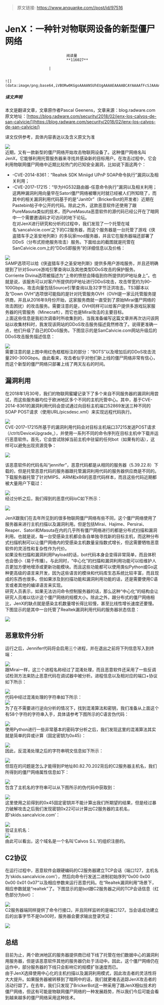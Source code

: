 > 原文链接: https://www.anquanke.com//post/id/97516 


# JenX：一种针对物联网设备的新型僵尸网络


                                阅读量   
                                **116027**
                            
                        |
                        
                                                                                                                                    ![](data:image/png;base64,iVBORw0KGgoAAAANSUhEUgAAAAEAAAABCAYAAAAfFcSJAAAAAXNSR0IArs4c6QAAAARnQU1BAACxjwv8YQUAAAAJcEhZcwAADsQAAA7EAZUrDhsAAAANSURBVBhXYzh8+PB/AAffA0nNPuCLAAAAAElFTkSuQmCC)
                                                                                            



##### 译文声明

本文是翻译文章，文章原作者Pascal Geenens，文章来源：blog.radware.com
                                <br>原文地址：[https://blog.radware.com/security/2018/02/jenx-los-calvos-de-san-calvicie/](https://blog.radware.com/security/2018/02/jenx-los-calvos-de-san-calvicie/)

译文仅供参考，具体内容表达以及含义原文为准

[![](https://p3.ssl.qhimg.com/t01e31194e18cd54104.jpg)](https://p3.ssl.qhimg.com/t01e31194e18cd54104.jpg)<br>
近期，又有一款新型的僵尸网络开始攻击物联网设备了。这种僵尸网络名叫JenX，它能够利用托管服务器来寻找并感染新的目标用户。在攻击过程中，它会利用物联网僵尸网络中近期比较热门的已知安全漏洞，比如说下面这两个：
- -CVE-2014-8361：“Realtek SDK Miniigd UPnP SOAP命令执行”漏洞以及相关利用；
- -CVE-2017–17215：“华为HG532路由器-任意命令执行”漏洞以及相关利用；
这两种漏洞利用向量早在Satori僵尸网络被曝光时就已经被人们所知晓了，而其中的相关漏洞利用代码基于的是“Janit0r”（BrickerBot的开发者）近期在Pastebin帖子中公开的代码。除此之外，这款恶意软件还使用了跟PureMasuta类似的技术，而PureMasuta恶意软件的源代码已经公开在了暗网中一个需要邀请码才可访问的地下论坛。<br>
在对JenX进行研究和分析的过程中，我们发现了一个托管在域名‘sancalvicie.com’之下的C2服务器，而这个服务器是一台托管了游戏《侠盗猎车手之圣安地列斯》的多玩家mod服务器，并且它在服务器端还部署了DDoS（分布式拒绝服务攻击）服务。下面给出的截图就是托管在SanCalvicie.com上的“DDoS即服务”的详细信息以及价格：

[![](https://p2.ssl.qhimg.com/t0153ad0611e1899032.png)](https://p2.ssl.qhimg.com/t0153ad0611e1899032.png)<br>
SAMP选项可以给《侠盗猎车手之圣安地列斯》提供多用户游戏服务，并且还明确提到了针对Source游戏引擎查询以及其他类型DDoS攻击的保护服务。<br>
Corriente Divina选项被描述为“上帝的愤怒会降临到你所提供的IP地址身上”。也就是说，该服务可以对客户所提供的IP地址进行DDoS攻击，攻击带宽约为90-100Gbps，攻击向量包括Source引擎查询以及32字节泛洪攻击。TS3脚本以及“Down OVH”选项很可能指的是针对托管服务OVH（OVH是一家云托管服务提供商，并且从2016年9月份开始，这家服务商就一直受到了原始Mirai僵尸网络的攻击困扰）的攻击服务。需要注意的是，OVH同样可以给客户提供多游戏玩家服务器的托管服务（Minecraft），而它也是Mirai攻击的主要目标。<br>
上面这些信息是我初次调查时所收集到的，当我准备编写这篇文章并再次访问该网站以收集材料时，我发现该网站的DDoS攻击服务描述竟然修改了。说得更准确一点，他们升级了自己的DDoS服务。下图显示的是SanCalvicie.com网站升级后的DDoS攻击服务描述信息：

[![](https://p4.ssl.qhimg.com/t01d0c38b4658bfa7eb.png)](https://p4.ssl.qhimg.com/t01d0c38b4658bfa7eb.png)<br>
需要注意的是上图中用红色框框标注的部分：“BOTS”以及增加后的DDoS攻击流量290-300Gbps。由此看来，攻击者似乎对他们新上线的僵尸网络非常有信心，而这个新型的僵尸网络只部署上线了两天左右的时间。



## 漏洞利用

在2018年1月30号，我们的物联网蜜罐记录下了多个来自不同服务器的漏洞利用尝试，而这些服务器均位于欧洲地区多个不同的主机托管中心。其中，基于CVE-2014-8361的漏洞利用代码会尝试通过向目标主机端口52869发送三种不同的SOAP POST请求（使用URL/picsdesc.xml）来实现远程代码执行。

[![](https://p2.ssl.qhimg.com/t01c4b778e02994497e.png)](https://p2.ssl.qhimg.com/t01c4b778e02994497e.png)<br>
CVE-2017–17215所基于的漏洞利用代码会对目标主机端口37215发送POST请求（/ctrlt/DeviceUpgrade_），并使用一系列不同的命令序列在目标主机中下载并运行恶意软件。首先，它会尝试除掉当前主机中驻留的任何bot（如果有的话），这样可以避免出现资源竞争：

[![](https://p1.ssl.qhimg.com/t0131894d4ee3206272.png)](https://p1.ssl.qhimg.com/t0131894d4ee3206272.png)

该恶意软件的代码名叫“jennifer”，恶意代码都是从相同的服务器（5.39.22.8）下载的，但是托管恶意代码的服务器跟托管漏洞利用代码的服务器供应商是不同的。<br>
下载服务器托管了针对MIPS、ARM和x86的恶意代码样本，而且这些代码近期都被大量用户下载过：

[![](https://p3.ssl.qhimg.com/t01d841e5871e6a4531.png)](https://p3.ssl.qhimg.com/t01d841e5871e6a4531.png)<br>
经过分析之后，我们得到的恶意代码IoC如下所示：

[![](https://p0.ssl.qhimg.com/t01263582e5b2949aa1.png)](https://p0.ssl.qhimg.com/t01263582e5b2949aa1.png)

JenX跟我们在去年所见到的很多物联网僵尸网络有些不同，这个僵尸网络使用了服务器来进行主机扫描以及漏洞利用。但是包括Mirai、Hajime、Persirai、Reaper、Satori和Masuta在内的几乎所有僵尸网络进行的都是分布式扫描和漏洞利用。也就是说，每一台受感染主机都会各自单独寻找新的目标主机，而这种分布式扫描机制可以让僵尸网络内的受感染主机数量呈指数式增长，但这需要牺牲恶意软件的灵活性和复杂性作为代价。<br>
如果没有扫描和漏洞利用Payload的话，bot代码本身会变得非常简单，而且体积也会很小（易于传播）。与此同时，“中心化”的扫描和漏洞利用功能可以给维护人员更加方便地增添或更新功能模块。而且这些功能都可以使用类似Python或Go这种更高级的语言来开发，因为这些语言的模块和代码库生态系统比较丰富，而且现成的东西也很多。但如果涉及到扫描功能和漏洞利用功能的话，还是需要使用C语言或者其他的编译语言来实现。<br>
研究人员表示，如果无法访问命令控制服务器的话，那么这种“中心化”的结构会让研究人员难以估计这个僵尸网络的规模大小。除此之外，跟分布式的僵尸网络相比，JenX的缺点就是感染主机数量增长得比较慢，甚至比线性增长速度还要慢。<br>
下图显示的是其中一台托管了Realtek漏洞利用代码的服务器状态信息：

[![](https://p5.ssl.qhimg.com/t0191f936a9e35726bf.png)](https://p5.ssl.qhimg.com/t0191f936a9e35726bf.png)

## 恶意软件分析

运行之后，Jennifer代码将会启用三个进程，并在退出之前将下列信息写入到终端：

[![](https://p2.ssl.qhimg.com/t01169fc1c578d40ac1.png)](https://p2.ssl.qhimg.com/t01169fc1c578d40ac1.png)<br>
跟Mirai一样，这三个进程名称经过了混淆处理，而且恶意软件还采用了一些反调试检测方法来防止恶意代码在调试器中被分析。进程信息以及相对应的端口+协议如下所示：

[![](https://p1.ssl.qhimg.com/t012496f9056a5381fe.png)](https://p1.ssl.qhimg.com/t012496f9056a5381fe.png)<br>
代码中经过混淆处理的字符串如下所示：<br>[![](https://p1.ssl.qhimg.com/t0117c73aa2e6e162e1.png)](https://p1.ssl.qhimg.com/t0117c73aa2e6e162e1.png)<br>
为了在不需要进行逆向分析的情况下，找到混淆算法和密钥，我们准备从上面这个有58个字符的字符串入手，具体请参考下图所示的C语言伪代码：

[![](https://p2.ssl.qhimg.com/t01d5f6cd3c932352b6.png)](https://p2.ssl.qhimg.com/t01d5f6cd3c932352b6.png)<br>
使用Python进行一些非常基本的密码学分析之后，我们发现这里的混淆算法其实就是简单的异或计算（固定密钥为0x45）：

[![](https://p3.ssl.qhimg.com/t010fed576590587f6d.png)](https://p3.ssl.qhimg.com/t010fed576590587f6d.png)<br>
因此，反混淆处理之后的字符串明文信息如下所示：

[![](https://p5.ssl.qhimg.com/t019b6cdc052af30f7e.png)](https://p5.ssl.qhimg.com/t019b6cdc052af30f7e.png)<br>
但现在的问题是怎么才能得到IP地址80.82.70.202背后的C2服务器主机名，我们所得到的僵尸网络属性信息如下：

[![](https://p5.ssl.qhimg.com/t0180bc472237f92683.png)](https://p5.ssl.qhimg.com/t0180bc472237f92683.png)<br>
包含了主机名的字符串可以从下图所示的伪代码中获取到：

[![](https://p5.ssl.qhimg.com/t0193e7a8eff4a90595.png)](https://p5.ssl.qhimg.com/t0193e7a8eff4a90595.png)<br>
这里使用之前得到的0x45固定密钥并不能计算出我们所期望的结果，但是经过暴力破解攻击之后我们发现密钥0x22可以计算出C2服务器的主机名，即‘skids.sancalvicie.com’：

[![](https://p4.ssl.qhimg.com/t01382747af8f7f47b4.png)](https://p4.ssl.qhimg.com/t01382747af8f7f47b4.png)<br>
验证主机名：<br>[![](https://p3.ssl.qhimg.com/t0149a25cada07d1c0e.png)](https://p3.ssl.qhimg.com/t0149a25cada07d1c0e.png)<br>
由此可以看出，这个域名是一个名叫‘Calvos S.L.’的组织注册的。



## C2协议

在运行过程中，恶意软件会跟硬编码的C2服务器建立TCP会话（端口127，主机名为‘skids.sancalvicie.com’），然后向命令行发送二进制初始序列“0x00 0x00 0x00 0x01 0x07”以及相应参数来运行恶意代码。在“Realtek漏洞利用”场景下，相应参数就是“realtek”了。下图显示的是bot跟C2服务器之间的TCP会话信息（红色部分为bot）：

[![](https://p4.ssl.qhimg.com/t012a17ad8ebabcc98a.png)](https://p4.ssl.qhimg.com/t012a17ad8ebabcc98a.png)<br>
C2服务器端同样提供了命令行接口，并且同样监听的是端口127。当会话成功建立后的出事字节不是0x00时，服务器会要求输出登录凭证：

[![](https://p5.ssl.qhimg.com/t017b6bfa995d538acb.png)](https://p5.ssl.qhimg.com/t017b6bfa995d538acb.png)



## 总结

目前为止，两个欧洲地区的服务器提供商已经下线了托管在他们数据中心的漏洞利用服务器，但是该恶意软件其他的服务器仍处于活动中。因此，这个僵尸网络仍在运作中，部分服务器的下线只会影响它的规模扩张速度而已。<br>
由于JenX选择使用中心化的主机扫描以及漏洞利用模式，因此攻击者的灵活性将大大提升。如果服务器被转移到了暗网中的话，我们就更难去追踪JenX攻击者的活动行踪了。在去年，我们只发现了BrickerBot这一种采用了跟JenX相似技术的僵尸网络，但这有可能是物联网僵尸网络的一种发展趋势，所以我们今后可能会看到越来越多的僵尸网络采用这种技术。
